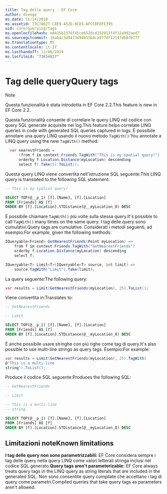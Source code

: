```yaml
---
title: Tag delle query - EF Core
author: divega
ms.date: 11/14/2018
ms.assetid: 73C7A627-C8E9-452D-9CD5-AFCC8FEFE395
uid: core/querying/tags
ms.openlocfilehash: e8415b237df45ce652dcd152013f4f12a992aed7
ms.sourcegitcommit: 18ab4c349473d94b15b4ca977df12147db07b77f
ms.translationtype: MT
ms.contentlocale: it-IT
ms.lasthandoff: 11/06/2019
ms.locfileid: "73654827"
---
```

# <a name="query-tags"></a><span data-ttu-id="5ec79-102">Tag delle query</span><span class="sxs-lookup"><span data-stu-id="5ec79-102">Query tags</span></span>

> [!NOTE]
> <span data-ttu-id="5ec79-103">Questa funzionalità è stata introdotta in EF Core 2.2.</span><span class="sxs-lookup"><span data-stu-id="5ec79-103">This feature is new in EF Core 2.2.</span></span>

<span data-ttu-id="5ec79-104">Questa funzionalità consente di correlare le query LINQ nel codice con query SQL generate acquisite nei log.</span><span class="sxs-lookup"><span data-stu-id="5ec79-104">This feature helps correlate LINQ queries in code with generated SQL queries captured in logs.</span></span>
<span data-ttu-id="5ec79-105">È possibile annotare una query LINQ usando il nuovo metodo `TagWith()`:</span><span class="sxs-lookup"><span data-stu-id="5ec79-105">You annotate a LINQ query using the new `TagWith()` method:</span></span>

``` csharp
  var nearestFriends =
      (from f in context.Friends.TagWith("This is my spatial query!")
      orderby f.Location.Distance(myLocation) descending
      select f).Take(5).ToList();
```

<span data-ttu-id="5ec79-106">Questa query LINQ viene convertita nell'istruzione SQL seguente:</span><span class="sxs-lookup"><span data-stu-id="5ec79-106">This LINQ query is translated to the following SQL statement:</span></span>

``` sql
-- This is my spatial query!

SELECT TOP(@__p_1) [f].[Name], [f].[Location]
FROM [Friends] AS [f]
ORDER BY [f].[Location].STDistance(@__myLocation_0) DESC
```

<span data-ttu-id="5ec79-107">È possibile chiamare `TagWith()` più volte sulla stessa query.</span><span class="sxs-lookup"><span data-stu-id="5ec79-107">It's possible to call `TagWith()` many times on the same query.</span></span>
<span data-ttu-id="5ec79-108">I tag delle query sono cumulativi.</span><span class="sxs-lookup"><span data-stu-id="5ec79-108">Query tags are cumulative.</span></span>
<span data-ttu-id="5ec79-109">Considerati i metodi seguenti, ad esempio:</span><span class="sxs-lookup"><span data-stu-id="5ec79-109">For example, given the following methods:</span></span>

``` csharp
IQueryable<Friend> GetNearestFriends(Point myLocation) =>
    from f in context.Friends.TagWith("GetNearestFriends")
    orderby f.Location.Distance(myLocation) descending
    select f;

IQueryable<T> Limit<T>(IQueryable<T> source, int limit) =>
    source.TagWith("Limit").Take(limit);
```

<span data-ttu-id="5ec79-110">La query seguente:</span><span class="sxs-lookup"><span data-stu-id="5ec79-110">The following query:</span></span>

``` csharp
var results = Limit(GetNearestFriends(myLocation), 25).ToList();
```

<span data-ttu-id="5ec79-111">Viene convertita in:</span><span class="sxs-lookup"><span data-stu-id="5ec79-111">Translates to:</span></span>

``` sql
-- GetNearestFriends

-- Limit

SELECT TOP(@__p_1) [f].[Name], [f].[Location]
FROM [Friends] AS [f]
ORDER BY [f].[Location].STDistance(@__myLocation_0) DESC
```

<span data-ttu-id="5ec79-112">È anche possibile usare stringhe con più righe come tag di query.</span><span class="sxs-lookup"><span data-stu-id="5ec79-112">It's also possible to use multi-line strings as query tags.</span></span>
<span data-ttu-id="5ec79-113">Esempio:</span><span class="sxs-lookup"><span data-stu-id="5ec79-113">For example:</span></span>

``` csharp
var results = Limit(GetNearestFriends(myLocation), 25).TagWith(
@"This is a multi-line
string").ToList();
```

<span data-ttu-id="5ec79-114">Produce il codice SQL seguente:</span><span class="sxs-lookup"><span data-stu-id="5ec79-114">Produces the following SQL:</span></span>

``` sql
-- GetNearestFriends

-- Limit

-- This is a multi-line
-- string

SELECT TOP(@__p_1) [f].[Name], [f].[Location]
FROM [Friends] AS [f]
ORDER BY [f].[Location].STDistance(@__myLocation_0) DESC
```

## <a name="known-limitations"></a><span data-ttu-id="5ec79-115">Limitazioni note</span><span class="sxs-lookup"><span data-stu-id="5ec79-115">Known limitations</span></span>

<span data-ttu-id="5ec79-116">**I tag delle query non sono parametrizzabili:** EF Core considera sempre i tag delle query nella query LINQ come valori letterali stringa inclusi nel codice SQL generato.</span><span class="sxs-lookup"><span data-stu-id="5ec79-116">**Query tags aren't parameterizable:** EF Core always treats query tags in the LINQ query as string literals that are included in the generated SQL.</span></span>
<span data-ttu-id="5ec79-117">Non sono consentite query compilate che accettano i tag di query come parametri.</span><span class="sxs-lookup"><span data-stu-id="5ec79-117">Compiled queries that take query tags as parameters aren't allowed.</span></span>
